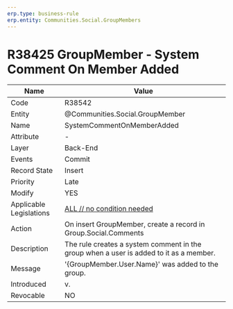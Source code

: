 ```yaml
---
erp.type: business-rule
erp.entity: Communities.Social.GroupMembers 
---
```


# R38425 GroupMember - System Comment On Member Added

| Name | Value |
| ---- | ----- |
| Code | R38542 |
| Entity | @Communities.Social.GroupMember |
| Name | SystemCommentOnMemberAdded |
| Attribute | - |
| Layer | Back-End |
| Events | Commit|
| Record State| Insert|
| Priority | Late |
| Modify | YES |
| Applicable Legislations | [ALL // no condition needed](xref:applicable-legislations) |
| Action | On insert GroupMember, create a record in Group.Social.Comments |
| Description| The rule creates a system comment in the group when a user is added to it as a member.|
| Message | '{GroupMember.User.Name}' was added to the group.|
| Introduced |v.|
| Revocable | NO |
